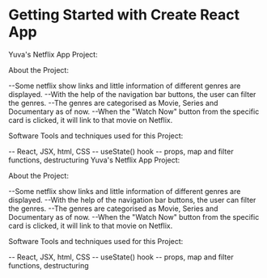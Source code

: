 # Getting Started with Create React App
Yuva's Netflix App Project:

About the Project:

--Some netflix show links and little information of different genres are displayed.
--With the help of the navigation bar buttons, the user can filter the genres.
--The genres are categorised as Movie, Series and Documentary as of now.
--When the "Watch Now" button from the specific card is clicked, it will link to that movie on Netflix.


Software Tools and techniques used for this Project:

-- React, JSX, html, CSS
-- useState() hook
-- props, map and filter functions, destructuring
Yuva's Netflix App Project:

About the Project:

--Some netflix show links and little information of different genres are displayed.
--With the help of the navigation bar buttons, the user can filter the genres.
--The genres are categorised as Movie, Series and Documentary as of now.
--When the "Watch Now" button from the specific card is clicked, it will link to that movie on Netflix.


Software Tools and techniques used for this Project:

-- React, JSX, html, CSS
-- useState() hook
-- props, map and filter functions, destructuring
